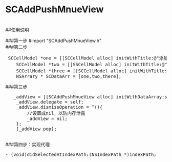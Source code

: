 # SCAddPushMnueView
<br>##使用说明</br>    

###第一步  #import "SCAddPushMnueView.h"   
###第二步
<pre> SCCellModel *one = [[SCCellModel alloc] initWithTitle:@"添加好友" imageName:@"iconone"];
    SCCellModel *two = [[SSCellModel alloc] initWithTitle:@"发起群聊" imageName:@"icontwo"];
    SCCellModel *three = [[SCCellModel alloc] initWithTitle:@"扫一扫" imageName:@"iconthere"];
    NSArrary * SCDataArr = [one,two,there];</pre>
###第三步
<pre>
   _addView = [[SCAddPushMnueView alloc] initWithDataArray:self.dataArr origin:CGPointMake(btn.center.x+20, btn.frame.origin.y + btn.bounds.size.height +35) width:125 height:44 direction:kLrdOutputViewDirectionRight];
    _addView.delegate = self;
    _addView.dismissOperation = ^(){
        //设置成nil，以防内存泄露
        _addView = nil;
    };
    [_addView pop];
    </pre>
###第四步：实现代理
<pre>
- (void)didSelectedAtIndexPath:(NSIndexPath *)indexPath;
</pre>
